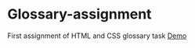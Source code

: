 # Glossary-assignment
First assignment of HTML and CSS glossary task
<a href="https://glossarytask.web.app/"> Demo </a>
